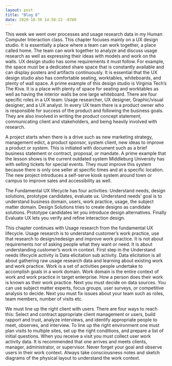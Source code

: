 ```yaml
---
layout: post
title: "Blog 8"
date: 2020-10-30 14:58:22 -0700
---
```

This week we went over processes and usage research data in my Human Computer Interaction class. This chapter focuses mainly on a UX design studio. It is essentially a place where a team can work together, a place called home. The team can work together to analyze and discuss usage research as well as expressing their ideas with models and work on the walls. UX design studio has some requirements it must follow. For example, the space must be a dedicated share space that is constantly available and can display posters and artifacts continuously. It is essential that the UX design studio also has comfortable seating, worktables, whiteboards, and plenty of wall space. A prime example of this design studio is Virginia Tech’s The Kiva. It is a place with plenty of space for seating and worktables as well as having the interior walls be one large whiteboard. There are four specific roles in a UX team: Usage researcher, UX designer, Graphic/visual designer, and a UX analyst. In every UX team there is a product owner who is responsible for success of the product and following the business goals. They are also involved in writing the product concept statement, communicating client and stakeholders, and being heavily involved with research.

A project starts when there is a drive such as new marketing strategy, management edict, a product sponsor, system client, new ideas to improve a product or system. This is initiated with document such as a brief business statement or contract, proposal, or mandate. A prime example that the lesson shows is the current outdated system Middleburg University has with selling tickets for special events. They must improve this system because there is only one seller at specific times and at a specific location. The new project introduces a self-serve kiosk system around town or campus to improve sales and accessibility as well.

The Fundamental UX lifecycle has four activities: Understand needs, design solutions, prototype candidates, evaluate ux. Understand needs’ goal is to understand business domain, users, work practice, usage, the subject matter domain. Design Solutions tries to create designs as candidate solutions. Prototype candidates let you introduce design alternatives. Finally Evaluate UX lets you verify and refine interaction design.

This chapter continues with Usage research from the fundamental UX lifecycle. Usage research is to understand customer’s work practice, use that research to design/redesign and improve work practice. It is not about requirements nor of asking people what they want or need. It is about understanding customer’s work in context. First step in the Understand needs lifecycle activity is Data elicitation sub activity. Data elicitation is all about gathering raw usage research data and learning about existing work and work practice. Work is a set of activities people undertake to accomplish goals in a work domain. Work domain is the entire context of work and work practice in target enterprise. How a person does their work is known as their work practice. Next you must decide on data sources. You can use subject matter experts, focus groups, user surveys, or competitive analysis to decide. Next you must fix issues about your team such as roles, team members, number of visits etc.

We must line up the right client with users. There are four ways to reach this: Select and contract appropriate client management or users, build rapport and trust, analyze interviews, and identify appropriate people to meet, observes, and interview. To line up the right environment one must plan visits to multiple sites, set up the right conditions, and prepare a list of initial questions. When you receive a visit you must collect user work activity data. It is recommended that one arrives and meets clients, manager, administrator, or supervisor. Never forget your goal and observe users in their work context. Always take consciousness notes and sketch diagrams of the physical layout to understand the work context.  
